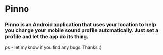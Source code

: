 # Pinno
### Pinno is an Android application that uses your location to help you change your mobile sound profile automatically. Just set a profile and let the app do its thing. 

ps - let my know if you find any bugs. Thanks :)
